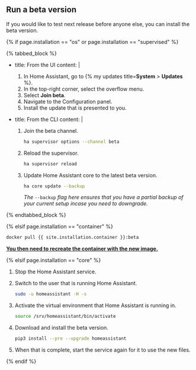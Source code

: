 ## Run a beta version

If you would like to test next release before anyone else, you can install the beta version.

{% if page.installation == "os" or page.installation == "supervised" %}

{% tabbed_block %}

- title: From the UI
  content: |

   1. In Home Assistant, go to {% my updates title=**System** > **Updates** %}.
   2. In the top-right corner, select the overflow menu.
   3. Select **Join beta**.
   4. Navigate to the Configuration panel.
   5. Install the update that is presented to you.

- title: From the CLI
  content: |

    1. Join the beta channel.

        ```bash
        ha supervisor options --channel beta
        ```

    2. Reload the supervisor.

        ```bash
        ha supervisor reload
        ```

    3. Update Home Assistant core to the latest beta version.

        ```bash
        ha core update --backup
        ```

        _The_ `--backup` _flag here ensures that you have a partial backup of your current setup incase you need to downgrade._

{% endtabbed_block %}

{% elsif page.installation == "container" %}

```bash
docker pull {{ site.installation.container }}:beta
```

**[You then need to recreate the container with the new image.](/installation/linux#install-home-assistant-container)**

{% elsif page.installation == "core" %}

1. Stop the Home Assistant service.

2. Switch to the user that is running Home Assistant.

    ```bash
    sudo -u homeassistant -H -s
    ```

3. Activate the virtual environment that Home Assistant is running in.

    ```bash
    source /srv/homeassistant/bin/activate
    ```

4. Download and install the beta version.

    ```bash
    pip3 install --pre --upgrade homeassistant
    ```

5. When that is complete, start the service again for it to use the new files.

{% endif %}
